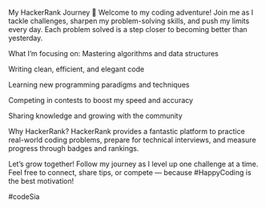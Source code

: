 My HackerRank Journey 🚀
Welcome to my coding adventure! Join me as I tackle challenges, sharpen my problem-solving skills, and push my limits every day. Each problem solved is a step closer to becoming better than yesterday.

What I’m focusing on:
Mastering algorithms and data structures

Writing clean, efficient, and elegant code

Learning new programming paradigms and techniques

Competing in contests to boost my speed and accuracy

Sharing knowledge and growing with the community

Why HackerRank?
HackerRank provides a fantastic platform to practice real-world coding problems, prepare for technical interviews, and measure progress through badges and rankings.

Let’s grow together!
Follow my journey as I level up one challenge at a time. Feel free to connect, share tips, or compete — because #HappyCoding is the best motivation!

#codeSia

